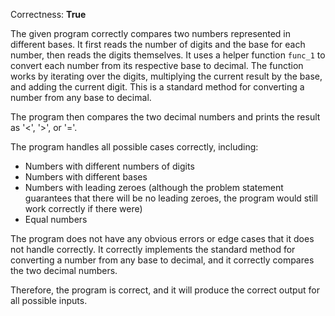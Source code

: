 Correctness: **True**

The given program correctly compares two numbers represented in different bases. It first reads the number of digits and the base for each number, then reads the digits themselves. It uses a helper function `func_1` to convert each number from its respective base to decimal. The function works by iterating over the digits, multiplying the current result by the base, and adding the current digit. This is a standard method for converting a number from any base to decimal.

The program then compares the two decimal numbers and prints the result as '<', '>', or '='.

The program handles all possible cases correctly, including:

- Numbers with different numbers of digits
- Numbers with different bases
- Numbers with leading zeroes (although the problem statement guarantees that there will be no leading zeroes, the program would still work correctly if there were)
- Equal numbers

The program does not have any obvious errors or edge cases that it does not handle correctly. It correctly implements the standard method for converting a number from any base to decimal, and it correctly compares the two decimal numbers.

Therefore, the program is correct, and it will produce the correct output for all possible inputs.